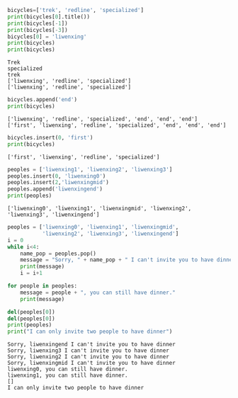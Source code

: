 

```python
bicycles=['trek', 'redline', 'specialized']
print(bicycles[0].title())
print(bicycles[-1])  
print(bicycles[-3])
bicycles[0] = 'liwenxing'
print(bicycles)
print(bicycles)

```

    Trek
    specialized
    trek
    ['liwenxing', 'redline', 'specialized']
    ['liwenxing', 'redline', 'specialized']
    


```python
bicycles.append('end')
print(bicycles)

```

    ['liwenxing', 'redline', 'specialized', 'end', 'end', 'end']
    ['first', 'liwenxing', 'redline', 'specialized', 'end', 'end', 'end']
    


```python
bicycles.insert(0, 'first')
print(bicycles)
```

    ['first', 'liwenxing', 'redline', 'specialized']
    


```python
peoples = ['liwenxing1', 'liwenxing2', 'liwenxing3']
peoples.insert(0, 'liwenxing0')
peoples.insert(2,'liwenxingmid')
peoples.append('liwenxingend')
print(peoples)
```

    ['liwenxing0', 'liwenxing1', 'liwenxingmid', 'liwenxing2', 'liwenxing3', 'liwenxingend']
    


```python
peoples = ['liwenxing0', 'liwenxing1', 'liwenxingmid',
           'liwenxing2', 'liwenxing3', 'liwenxingend']
i = 0
while i<4:
    name_pop = peoples.pop()
    message = "Sorry, " + name_pop + " I can't invite you to have dinner"
    print(message)
    i = i+1

for people in peoples:
    message = people + ", you can still have dinner."
    print(message)

del(peoples[0])
del(peoples[0])
print(peoples)
print("I can only invite two people to have dinner")
```

    Sorry, liwenxingend I can't invite you to have dinner
    Sorry, liwenxing3 I can't invite you to have dinner
    Sorry, liwenxing2 I can't invite you to have dinner
    Sorry, liwenxingmid I can't invite you to have dinner
    liwenxing0, you can still have dinner.
    liwenxing1, you can still have dinner.
    []
    I can only invite two people to have dinner
    

